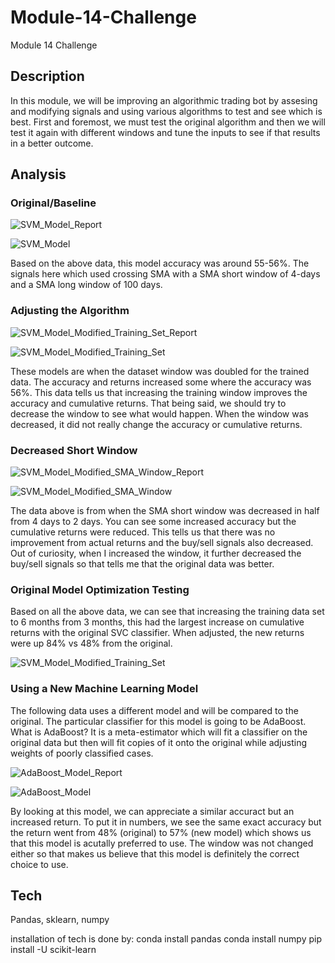 # Module-14-Challenge
Module 14 Challenge 
## Description 

In this module, we will be improving an algorithmic trading bot by assesing and modifying signals and using various algorithms to test and see which is best.
First and foremost, we must test the original algorithm and then we will test it again with different windows and tune the inputs to see if that results in a better outcome.

## Analysis

### Original/Baseline

![SVM_Model_Report](https://github.com/nkp1027/Module-14-Challenge/assets/133065472/b12b8dd9-3600-421d-98e8-b85ff46b4872)

![SVM_Model](https://github.com/nkp1027/Module-14-Challenge/assets/133065472/4d744a0d-5829-4a9f-980d-ac6e8c1e4102)

Based on the above data, this model accuracy was around 55-56%. The signals here which used crossing SMA with a SMA short window of 4-days and a SMA long window of 100 days. 

### Adjusting the Algorithm

![SVM_Model_Modified_Training_Set_Report](https://github.com/nkp1027/Module-14-Challenge/assets/133065472/98773dda-cc3a-49b6-a248-6cd66bc4d247)

![SVM_Model_Modified_Training_Set](https://github.com/nkp1027/Module-14-Challenge/assets/133065472/9955fc37-e637-4994-be3c-097e812113d3)

These models are when the dataset window was doubled for the trained data. The accuracy and returns increased some where the accuracy was 56%.
This data tells us that increasing the training window improves the accuracy and cumulative returns. That being said, we should try to decrease the window to see what would happen.
When the window was decreased, it did not really change the accuracy or cumulative returns.

### Decreased Short Window

![SVM_Model_Modified_SMA_Window_Report](https://github.com/nkp1027/Module-14-Challenge/assets/133065472/944707e7-b1c3-4764-a8c9-d42e8678c9cd)

![SVM_Model_Modified_SMA_Window](https://github.com/nkp1027/Module-14-Challenge/assets/133065472/16dd368c-ebca-4d34-9328-d6bd672f67d8)

The data above is from when the SMA short window was decreased in half from 4 days to 2 days. You can see some increased accuracy but the cumulative returns were reduced.
This tells us that there was no improvement from actual returns and the buy/sell signals also decreased. Out of curiosity, when I increased the window, it further decreased the buy/sell signals so that tells me that the original data was better.

### Original Model Optimization Testing

Based on all the above data, we can see that increasing the training data set to 6 months from 3 months, this had the largest increase on cumulative returns with the original SVC classifier. When adjusted, the new returns were up 84% vs 48% from the original.

![SVM_Model_Modified_Training_Set](https://github.com/nkp1027/Module-14-Challenge/assets/133065472/41c33f12-bbb5-4988-b915-85dfff3a2b91)

### Using a New Machine Learning Model

The following data uses a different model and will be compared to the original. The particular classifier for this model is going to be AdaBoost.
What is AdaBoost? It is a meta-estimator which will fit a classifier on the original data but then will fit copies of it onto the original while adjusting weights of poorly classified cases.

![AdaBoost_Model_Report](https://github.com/nkp1027/Module-14-Challenge/assets/133065472/d21dae4c-864a-407d-9086-8c6210df2371)

![AdaBoost_Model](https://github.com/nkp1027/Module-14-Challenge/assets/133065472/aaff2d28-df34-4d00-b8f7-8c95ae765d76)

By looking at this model, we can appreciate a similar accuract but an increased return. To put it in numbers, we see the same exact accuracy but the return went from 48% (original) to 57% (new model) which shows us that this model is acutally preferred to use. The window was not changed either so that makes us believe that this model is definitely the correct choice to use.

## Tech
Pandas, sklearn, numpy

installation of tech is done by:
conda install pandas
conda install numpy
pip install -U scikit-learn
